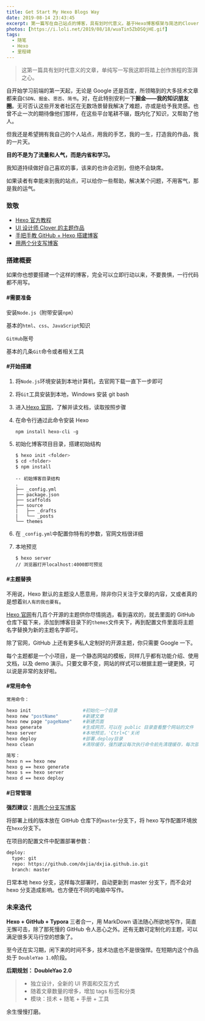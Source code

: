 ```yaml
---
title: Get Start My Hexo Blogs Way
date: 2019-08-14 23:43:45
excerpt: 第一篇写在自己站点的博客，具有划时代意义。基于Hexo博客框架与简洁的Clover主题，托管在交友平台GitHub上。
photos: [https://i.loli.net/2019/08/18/wuaTin5ZbDSQjHE.gif]
tags:
  - 随笔
  - Hexo
  - 里程碑
---
```


> 这第一篇具有划时代意义的文章，单纯写一写我这即将踏上创作旅程的澎湃之心。

自开始学习前端的第一天起，无论是 Google 还是百度，所领略到的大多技术文章都来自`CSDN`、`掘金`、`思否`、`简书`。对，在此特别安利一下**掘金——我的知识朋友圈**。无可否认这些开发者社区在无数场景替我解决了难题，亦或是给予我灵感。也曾不止一次的期待像他们那样，在这些平台笔耕不辍，既内化了知识，又帮助了他人。

但我还是希望拥有我自己的个人站点，用我的手艺，我的一生，打造我的作品，我的一片天。

**目的不是为了流量和人气，而是内省和学习。**

我知道持续做好自己喜欢的事，该来的也许会迟到，但绝不会缺席。

如果读者有幸能来到我的站点，可以给你一些帮助，解决某个问题，不用客气，那是我的运气。

### 致敬

- [Hexo 官方教程](https://hexo.io/zh-cn/)
- [UI 设计师 Clover 的主题作品](https://github.com/esappear/hexo-theme-clover)
- [手把手教 GitHub + Hexo 搭建博客](https://chars.tech/blog/build-blog-by-hexo/)
- [用两个分支写博客](http://dxjia.cn/2016/01/27/hexo-write-everywhere/)

### 搭建概要

如果你也想要搭建一个这样的博客，完全可以立即行动以来，不要畏惧，一行代码都不用写。

#### #需要准备

安装`Node.js`（附带安装`npm`）

基本的`html`、`css`、`JavaScript`知识

`GitHub`账号

基本的几条`Git`命令或者相关工具

#### #开始搭建

1. 将`Node.js`环境安装到本地计算机，去官网下载一直下一步即可

2. 将`Git`工具安装到本地，Windows 安装 git bash

3. 进入[Hexo 官网](https://hexo.io/zh-cn/)，了解并读文档，读取按照步骤

4. 在命令行通过此命令安装 Hexo

   `npm install hexo-cli -g`

5. 初始化博客项目目录，搭建初始结构

   ```bash
   $ hexo init <folder>
   $ cd <folder>
   $ npm install
   ```

   ```
   -- 初始博客目录结构
   .
   ├── _config.yml
   ├── package.json
   ├── scaffolds
   ├── source
   |   ├── _drafts
   |   └── _posts
   └── themes
   ```

6. 在 `_config.yml`中配置你特有的参数，官网文档很详细

7. 本地预览

   ```
   $ hexo server
   // 浏览器打开localhost:4000即可预览
   ```

#### #主题替换

不用说，Hexo 默认的主题没人愿意用，除非你只关注于文章的内容，又或者真的是想着`别人有的我也要有`。

[Hexo 官网](https://hexo.io/themes/)有几百个开源的主题供你尽情挑选，看到喜欢的，就去里面的 GitHub 仓库下载下来，添加到博客目录下的`themes`文件夹下，再到配置文件里面将主题名字替换为新的主题名字即可。

除了官网，GitHub 上还有更多私人定制好的开源主题，你只需要 Google 一下。

每个主题都是一个小项目，是一个静态网站的模板，同样几乎都有功能介绍、使用文档，以及 demo 演示。只要文章不变，网站的样式可以根据主题一键更换，可以说是非常的友好啦。

#### #常用命令

```bash
常用命令：

hexo init 					#初始化一个目录
hexo new "postName" 		#新建文章
hexo new page "pageName" 	#新建页面
hexo generate 				#生成网页，可以在 public 目录查看整个网站的文件
hexo server 				#本地预览，'Ctrl+C'关闭
hexo deploy 				#部署.deploy目录
hexo clean 					#清除缓存，强烈建议每次执行命令前先清理缓存，每次部署前先删除 .deploy 文件夹

简写：
hexo n == hexo new
hexo g == hexo generate
hexo s == hexo server
hexo d == hexo deploy
```

#### #日常管理

**强烈建议：**[用两个分支写博客](http://dxjia.cn/2016/01/27/hexo-write-everywhere/)

将部署上线的版本放在 GitHub 仓库下的`master`分支下，将 hexo 写作配置环境放在`hexo`分支下。

在项目的配置文件中配置部署参数：

```bash
deploy:
  type: git
  repo: https://github.com/dxjia/dxjia.github.io.git
  branch: master
```

日常本地 hexo 分支，这样每次部署时，自动更新到 master 分支下，而不会对 hexo 分支造成影响。也方便在不同的电脑中写作。

### 未来迭代

**Hexo + GitHub + Typora** 三者合一，用 MarkDown 语法随心所欲地写作，简直无懈可击，除了那死慢的 GitHub 令人恶心之外。还有无数可定制化的主题，可以满足很多天马行空的想象了。

至今还在实习期，闲下来的时间不多，技术功底也不是很强悍。在短期内这个作品处于 `DoubleYao 1.0`阶段。

**后期规划： DoubleYao 2.0**

> - 独立设计，全新的 UI 界面和交互方式
> - 随着文章数量的增多，增加 tags 标签和分类
> - 模块：技术 + 随笔 + 手册 + 工具

余生慢慢打磨。

